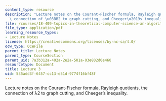 ```yaml
---
content_type: resource
description: "Lecture notes on the Courant-Fischer formula, Rayleigh quotients, the\
  \ connection of \u03BB2 to graph cutting, and Cheeger\u2019s inequality."
file: /courses/18-409-topics-in-theoretical-computer-science-an-algorithmists-toolkit-fall-2009/535add3f6457cc13e51d9774f16bf48f_MIT18_409F09_scribe3.pdf
file_type: application/pdf
learning_resource_types:
- Lecture Notes
license: https://creativecommons.org/licenses/by-nc-sa/4.0/
ocw_type: OCWFile
parent_title: Lecture Notes
parent_type: CourseSection
parent_uid: 7a3b312a-402a-2e2a-501a-03e802d0e460
resourcetype: Document
title: Lecture 3
uid: 535add3f-6457-cc13-e51d-9774f16bf48f
---
```

Lecture notes on the Courant-Fischer formula, Rayleigh quotients, the connection of λ2 to graph cutting, and Cheeger’s inequality.